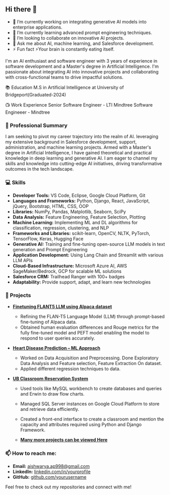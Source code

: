 ## Hi there 👋

<!--
**aishwarya30998/aishwarya30998** is a ✨ _special_ ✨ repository because its `README.md` (this file) appears on your GitHub profile
-->

- 🔭 I’m currently working on integrating generative AI models into enterprise applications.
- 🌱 I’m currently learning advanced prompt engineering techniques.
- 👯 I’m looking to collaborate on innovative AI projects.
- 💬 Ask me about AI, machine learning, and Salesforce development.
- ⚡ Fun fact ⚡Your brain is constantly eating itself.

I'm an AI enthusiast and software engineer with 3 years of experience in software development and a Master's degree in Artificial Intelligence. I'm passionate about integrating AI into innovative projects and collaborating with cross-functional teams to drive impactful solutions.

📚 Education
M.S in Artificial Intelligence at University of Bridgeport(Graduated-2024)

📺 Work Experience
Senior Software Engineer - LTI Mindtree
Software Engineeer - Mindtree

### 🌟 Professional Summary
I am seeking to pivot my career trajectory into the realm of AI. leveraging my extensive background in Salesforce development, support, administration, and machine learning projects. Armed with a Master's degree in Artificial Intelligence, I have gained theoretical and practical knowledge in deep learning and generative AI. I am eager to channel my skills and knowledge into cutting-edge AI initiatives, driving transformative outcomes in the tech landscape.

### 💻 Skills
- **Developer Tools:** VS Code, Eclipse, Google Cloud Platform, Git
- **Languages and Frameworks:** Python, Django, React, JavaScript, jQuery, Bootstrap, HTML, CSS, OOP
- **Libraries:** NumPy, Pandas, Matplotlib, Seaborn, SciPy
- **Data Analysis:** Feature Engineering, Feature Selection, Plotting
- **Machine Learning:** Implementing ML and DL algorithms for classification, regression, clustering, and NLP
- **Frameworks and Libraries:** scikit-learn, OpenCV, NLTK, PyTorch, TensorFlow, Keras, Hugging Face
- **Generative AI:** Training and fine-tuning open-source LLM models in text generation and Prompt Engineering
- **Application Development:** Using Lang Chain and Streamlit with various LLM APIs
- **Cloud-Based Infrastructure:** Microsoft Azure AI, AWS SageMaker/Bedrock, GCP for scalable ML solutions
- **Salesforce CRM:** Trailhead Ranger with 100+ badges
- **Adaptability:** Provide support, adapt, and learn new technologies

### 🚀 Projects
- **[Finetuning FLANT5 LLM using Alpaca dataset](https://github.com/aishwarya30998/Final_MS_Project)**
  - Refining the FLAN-T5 Language Model (LLM) through prompt-based fine-tuning of Alpaca data.
  - Obtained human evaluation differences and Rouge metrics for the fully fine-tuned model and PEFT model enabling the model to respond to user queries accurately.

- **[Heart Disease Prediction – ML Approach](https://github.com/aishwarya30998/Predicting-Heart-Disease-using-machine-Learning)**
  - Worked on Data Acquisition and Preprocessing. Done Exploratory Data Analysis and Feature selection, Feature Extraction On dataset.
  - Applied different regression techniques to data.

- **[UB Classroom Reservation System](https://github.com/aishwarya998/classroom-reservation)**
  - Used tools like MySQL workbench to create databases and queries and Erwin to draw flow charts.
  - Managed SQL Server instances on Google Cloud Platform to store and retrieve data efficiently.
  - Created a front-end interface to create a classroom and mention the capacity and attributes required using Python and Django Framework.
 
  - **[Many more projects can be viewed Here](https://github.com/aishwarya30998?tab=repositories)**

### 📫 How to reach me:
- **Email:** [aishwarya.ap998@gmail.com](mailto:aishwarya.ap998@gmail.com)
- **LinkedIn:** [linkedin.com/in/yourprofile](https://www.linkedin.com/in/aishwarya-pentyala/)
- **GitHub:** [github.com/yourusername](https://github.com/aishwarya30998)

Feel free to check out my repositories and connect with me!
